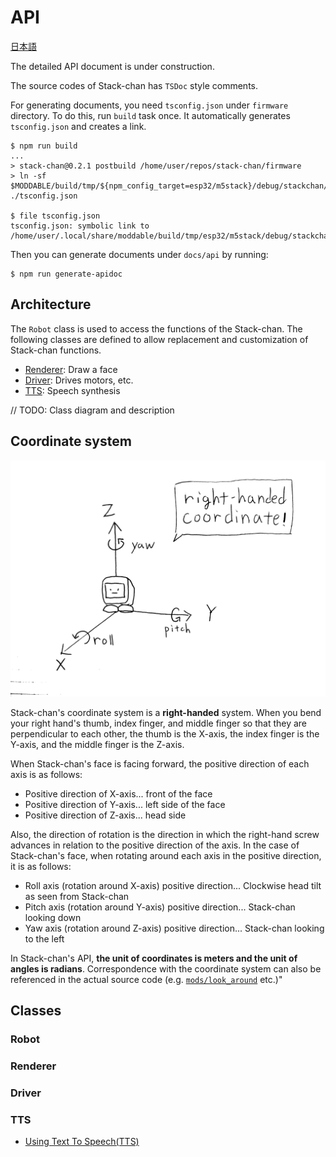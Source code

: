 # API

[日本語](./api_ja.md)

The detailed API document is under construction.

The source codes of Stack-chan has `TSDoc` style comments.

For generating documents, you need `tsconfig.json` under `firmware` directory.
To do this, run `build` task once.
It automatically generates `tsconfig.json` and creates a link.

```console
$ npm run build
...
> stack-chan@0.2.1 postbuild /home/user/repos/stack-chan/firmware
> ln -sf $MODDABLE/build/tmp/${npm_config_target=esp32/m5stack}/debug/stackchan/modules/tsconfig.json ./tsconfig.json

$ file tsconfig.json
tsconfig.json: symbolic link to /home/user/.local/share/moddable/build/tmp/esp32/m5stack/debug/stackchan/modules/tsconfig.json
```

Then you can generate documents under `docs/api` by running:

```console
$ npm run generate-apidoc
```

## Architecture

The `Robot` class is used to access the functions of the Stack-chan.
The following classes are defined to allow replacement and customization of Stack-chan functions.

- [Renderer](#renderer): Draw a face
- [Driver](#driver): Drives motors, etc.
- [TTS](#tts): Speech synthesis

// TODO: Class diagram and description

## Coordinate system

![coordinate for Stack-chan](./images/coordinate.jpg)

Stack-chan's coordinate system is a __right-handed__ system. When you bend your right hand's thumb, index finger, and middle finger so that they are perpendicular to each other, the thumb is the X-axis, the index finger is the Y-axis, and the middle finger is the Z-axis.

When Stack-chan's face is facing forward, the positive direction of each axis is as follows:

- Positive direction of X-axis... front of the face
- Positive direction of Y-axis... left side of the face
- Positive direction of Z-axis... head side

Also, the direction of rotation is the direction in which the right-hand screw advances in relation to the positive direction of the axis. In the case of Stack-chan's face, when rotating around each axis in the positive direction, it is as follows:

- Roll axis (rotation around X-axis) positive direction... Clockwise head tilt as seen from Stack-chan
- Pitch axis (rotation around Y-axis) positive direction... Stack-chan looking down
- Yaw axis (rotation around Z-axis) positive direction... Stack-chan looking to the left

In Stack-chan's API, __the unit of coordinates is meters and the unit of angles is radians__.
Correspondence with the coordinate system can also be referenced in the actual source code (e.g. [`mods/look_around`](../mods/look_around/) etc.)"

## Classes

### Robot

### Renderer

### Driver

### TTS

- [Using Text To Speech(TTS)](./text-to-speech.md)
